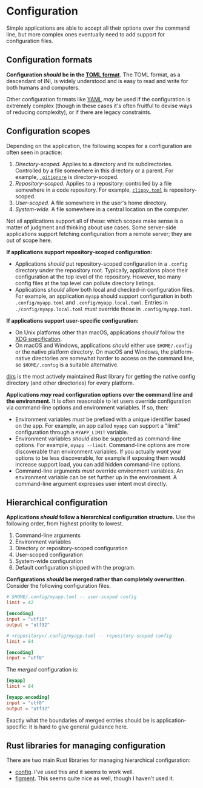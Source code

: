 # Configuration

Simple applications are able to accept all their options over the command line, but more complex ones eventually need to add support for configuration files.

## Configuration formats

**Configuration *should* be in the [TOML format](https://toml.io/en/).** The TOML format, as a descendant of INI, is widely understood and is easy to read and write for both humans and computers.

Other configuration formats like [YAML](https://yaml.org/) *may* be used if the configuration is extremely complex (though in these cases it's often fruitful to devise ways of reducing complexity), or if there are legacy constraints.

## Configuration scopes

Depending on the application, the following scopes for a configuration are often seen in practice:
1. *Directory-scoped.* Applies to a directory and its subdirectories. Controlled by a file somewhere in this directory or a parent. For example, [`.gitignore`](https://git-scm.com/docs/gitignore) is directory-scoped.
2. *Repository-scoped.* Applies to a repository: controlled by a file somewhere in a code repository. For example, [`clippy.toml`](https://github.com/rust-lang/rust-clippy#configuration) is repository-scoped.
3. *User-scoped.* A file somewhere in the user's home directory.
4. *System-wide.* A file somewhere in a central location on the computer.

Not all applications support all of these: which scopes make sense is a matter of judgment and thinking about use cases. Some server-side applications support fetching configuration from a remote server; they are out of scope here.

**If applications support repository-scoped configuration:**
* Applications *should* put repository-scoped configuration in a `.config` directory under the repository root. Typically, applications place their configuration at the top level of the repository. However, too many config files at the top level can pollute directory listings.
* Applications *should* allow both local and checked-in configuration files. For example, an application `myapp` should support configuration in both `.config/myapp.toml` and `.config/myapp.local.toml`. Entries in `./config/myapp.local.toml` *must* override those in `.config/myapp.toml`.

**If applications support user-specific configuration:**
* On Unix platforms other than macOS, applications *should* follow the [XDG specification](https://specifications.freedesktop.org/basedir-spec/basedir-spec-latest.html).
* On macOS and Windows, applications *should* either use `$HOME/.config` or the native platform directory. On macOS and Windows, the platform-native directories are somewhat harder to access on the command line, so `$HOME/.config` is a suitable alternative.

[dirs](https://crates.io/crates/dirs) is the most actively maintained Rust library for getting the native config directory (and other directories) for every platform.

**Applications *may* read configuration options over the command line and the environment.** It is often reasonable to let users override configuration via command-line options and environment variables. If so, then:
* Environment variables *must* be prefixed with a unique identifier based on the app. For example, an app called `myapp` can support a "limit" configuration through a `MYAPP_LIMIT` variable.
* Environment variables *should* also be supported as command-line options. For example, `myapp --limit`. Command-line options are more discoverable than environment variables. If you actually *want* your options to be less discoverable, for example if exposing them would increase support load, you can add hidden command-line options.
* Command-line arguments *must* override environment variables. An environment variable can be set further up in the environment. A command-line argument expresses user intent most directly.

## Hierarchical configuration

**Applications *should* follow a hierarchical configuration structure.** Use the following order, from highest priority to lowest.
1. Command-line arguments
2. Environment variables
3. Directory or repository-scoped configuration
4. User-scoped configuration
5. System-wide configuration
6. Default configuration shipped with the program.

**Configurations *should* be merged rather than completely overwritten.** Consider the following configuration files.

```toml
# $HOME/.config/myapp.toml -- user-scoped config
limit = 42

[encoding]
input = "utf16"
output = "utf32"
```

```toml
# <repository>/.config/myapp.toml -- repository-scoped config
limit = 84

[encoding]
input = "utf8"
```

The *merged* configuration is:

```toml
[myapp]
limit = 84

[myapp.encoding]
input = "utf8"
output = "utf32"
```

Exactly what the boundaries of merged entries should be is application-specific: it is hard to give general guidance here.

## Rust libraries for managing configuration

There are two main Rust libraries for managing hierarchical configuration:

* [config](https://crates.io/crates/config). I've used this and it seems to work well.
* [figment](https://crates.io/crates/figment). This seems quite nice as well, though I haven't used it.

